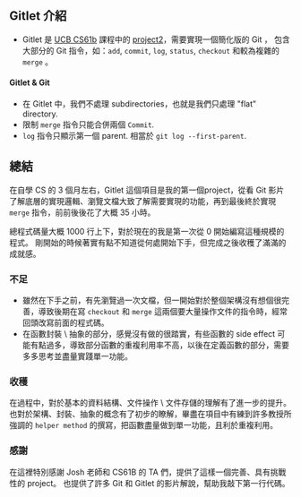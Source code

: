## Gitlet 介紹
- Gitlet 是 [UCB CS61b](https://sp21.datastructur.es/) 課程中的 [project2](https://sp21.datastructur.es/materials/proj/proj2/proj2#reset)，需要實現一個簡化版的 Git ， 包含大部分的 Git 指令，如：`add`, `commit`, `log`, `status`, `checkout` 和較為複雜的 `merge` 。
#### Gitlet & Git
- 在 Gitlet 中，我們不處理 subdirectories，也就是我們只處理 "flat" directory.
- 限制 `merge` 指令只能合併兩個 `Commit`. 
- `log` 指令只顯示第一個 parent. 相當於 `git log --first-parent`.


## 總結
在自學 CS 的 3 個月左右，Gitlet 這個項目是我的第一個project，從看 Git 影片了解底層的實現邏輯、瀏覽文檔大致了解需要實現的功能，再到最後終於實現 `merge` 指令，前前後後花了大概 35 小時。  

總程式碼量大概 1000 行上下，對於現在的我是第一次從 0 開始編寫這種規模的程式。
剛開始的時候著實有點不知道從何處開始下手，但完成之後收穫了滿滿的成就感。  

### 不足
- 雖然在下手之前，有先瀏覽過一次文檔，但一開始對於整個架構沒有想個很完善，導致後期在寫 `checkout` 和 `merge` 這兩個要大量操作文件的指令時，經常回頭改寫前面的程式碼。
- 在函數封裝 \ 抽象的部分，感覺沒有做的很踏實，有些函數的 side effect 可能有點過多，導致部分函數的重複利用率不高，以後在定義函數的部分，需要多多思考並盡量實踐單一功能。

### 收穫
在過程中，對於基本的資料結構、文件操作 \ 文件存儲的理解有了進一步的提升。  
也對於架構、封裝、抽象的概念有了初步的瞭解，畢盡在項目中有練到許多教授所強調的 `helper method` 的撰寫，把函數盡量做到單一功能，且利於重複利用。

### 感謝
在這裡特別感謝 Josh 老師和 CS61B 的 TA 們，提供了這樣一個完善、具有挑戰性的 project。  也提供了許多 Git 和 Gitlet 的影片解說，幫助我敲下第一行代碼。
